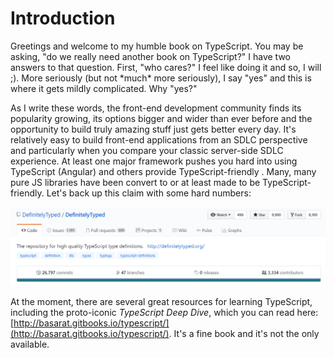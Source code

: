 # Introduction

Greetings and welcome to my humble book on TypeScript. You may be asking, "do we really need another book on TypeScript?" I have two answers to that question. First, "who cares?" I feel like doing it and so, I will ;\). More seriously \(but not \*much\* more seriously\), I say "yes" and this is where it gets mildly complicated. Why "yes?"

As I write these words, the front-end development community finds its popularity growing, its options bigger and wider than ever before and the opportunity to build truly amazing stuff just gets better every day. It's relatively easy to build front-end applications from an SDLC perspective and particularly when you compare your classic server-side SDLC experience.  At least one major framework pushes you hard into using TypeScript \(Angular\) and others provide TypeScript-friendly . Many, many pure JS libraries have been convert to or at least made to be TypeScript-friendly.  Let's back up this claim with some hard numbers:

![](/assets/DefinitelyTypeAsOf2017_03_05.png)

At the moment, there are several great resources for learning TypeScript, including the proto-iconic _TypeScript Deep Dive_, which you can read here: [http://basarat.gitbooks.io/typescript/](http://basarat.gitbooks.io/typescript/). It's a fine book and it's not the only available.

